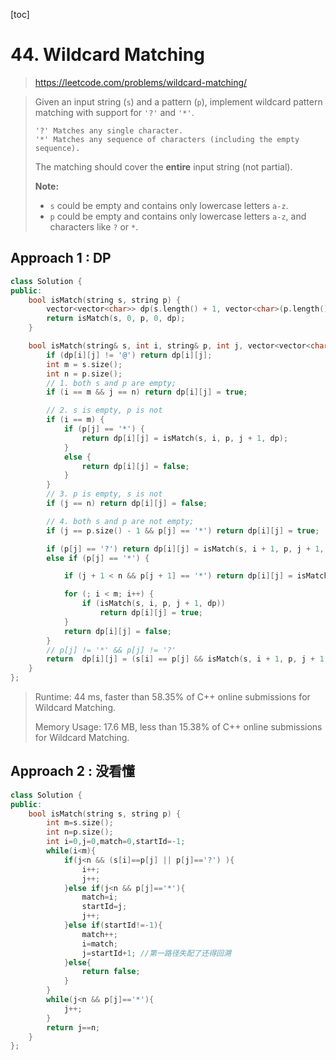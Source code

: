[toc]

# 44. Wildcard Matching

> https://leetcode.com/problems/wildcard-matching/

> Given an input string (`s`) and a pattern (`p`), implement wildcard pattern matching with support for `'?'` and `'*'`.
>
> ```
> '?' Matches any single character.
> '*' Matches any sequence of characters (including the empty sequence).
> ```
>
> The matching should cover the **entire** input string (not partial).
>
> **Note:**
>
> - `s` could be empty and contains only lowercase letters `a-z`.
> - `p` could be empty and contains only lowercase letters `a-z`, and characters like `?` or `*`.



## Approach 1 : DP

```cpp
class Solution {
public:
	bool isMatch(string s, string p) {
		vector<vector<char>> dp(s.length() + 1, vector<char>(p.length() + 1, '@'));
		return isMatch(s, 0, p, 0, dp);
	}

	bool isMatch(string& s, int i, string& p, int j, vector<vector<char>>& dp) {
		if (dp[i][j] != '@') return dp[i][j];
        int m = s.size();
		int n = p.size();
		// 1. both s and p are empty;
		if (i == m && j == n) return dp[i][j] = true;

		// 2. s is empty, p is not
		if (i == m) {
			if (p[j] == '*') {
				return dp[i][j] = isMatch(s, i, p, j + 1, dp);
			}
			else {
				return dp[i][j] = false;
			}
		}
		// 3. p is empty, s is not
		if (j == n) return dp[i][j] = false;

		// 4. both s and p are not empty;
		if (j == p.size() - 1 && p[j] == '*') return dp[i][j] = true;

		if (p[j] == '?') return dp[i][j] = isMatch(s, i + 1, p, j + 1, dp);
		else if (p[j] == '*') {

			if (j + 1 < n && p[j + 1] == '*') return dp[i][j] = isMatch(s, i, p, j + 1, dp);

			for (; i < m; i++) {
				if (isMatch(s, i, p, j + 1, dp))
					return dp[i][j] = true;
			}
			return dp[i][j] = false;
		}
		// p[j] != '*' && p[j] != '?'
		return  dp[i][j] = (s[i] == p[j] && isMatch(s, i + 1, p, j + 1, dp));
	}
};
```

> Runtime: 44 ms, faster than 58.35% of C++ online submissions for Wildcard Matching.
>
> Memory Usage: 17.6 MB, less than 15.38% of C++ online submissions for Wildcard Matching.

## Approach 2 : 没看懂

```cpp
class Solution {
public:
    bool isMatch(string s, string p) {
        int m=s.size();
        int n=p.size();
        int i=0,j=0,match=0,startId=-1;
        while(i<m){
            if(j<n && (s[i]==p[j] || p[j]=='?') ){
                i++;
                j++;
            }else if(j<n && p[j]=='*'){
                match=i;
                startId=j;
                j++; 
            }else if(startId!=-1){
                match++;
                i=match;
                j=startId+1; //第一路径失配了还得回溯
            }else{
                return false;
            }
        }
        while(j<n && p[j]=='*'){
            j++;
        }
        return j==n;
    }
};
```



